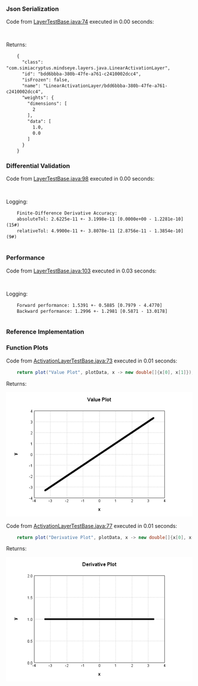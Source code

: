 ### Json Serialization
Code from [LayerTestBase.java:74](../../../../../../../../MindsEye/src/test/java/com/simiacryptus/mindseye/layers/LayerTestBase.java#L74) executed in 0.00 seconds: 
```java
  
```

Returns: 

```
    {
      "class": "com.simiacryptus.mindseye.layers.java.LinearActivationLayer",
      "id": "bdd6bbba-380b-47fe-a761-c2410002dcc4",
      "isFrozen": false,
      "name": "LinearActivationLayer/bdd6bbba-380b-47fe-a761-c2410002dcc4",
      "weights": {
        "dimensions": [
          2
        ],
        "data": [
          1.0,
          0.0
        ]
      }
    }
```



### Differential Validation
Code from [LayerTestBase.java:98](../../../../../../../../MindsEye/src/test/java/com/simiacryptus/mindseye/layers/LayerTestBase.java#L98) executed in 0.00 seconds: 
```java
  
```
Logging: 
```
    Finite-Difference Derivative Accuracy:
    absoluteTol: 2.6225e-11 +- 3.1998e-11 [0.0000e+00 - 1.2281e-10] (15#)
    relativeTol: 4.9900e-11 +- 3.8078e-11 [2.8756e-11 - 1.3854e-10] (9#)
    
```

### Performance
Code from [LayerTestBase.java:103](../../../../../../../../MindsEye/src/test/java/com/simiacryptus/mindseye/layers/LayerTestBase.java#L103) executed in 0.03 seconds: 
```java
  
```
Logging: 
```
    Forward performance: 1.5391 +- 0.5885 [0.7979 - 4.4770]
    Backward performance: 1.2996 +- 1.2981 [0.5871 - 13.0178]
    
```

### Reference Implementation
### Function Plots
Code from [ActivationLayerTestBase.java:73](../../../../../../../../MindsEye/src/test/java/com/simiacryptus/mindseye/layers/java/ActivationLayerTestBase.java#L73) executed in 0.01 seconds: 
```java
    return plot("Value Plot", plotData, x -> new double[]{x[0], x[1]});
```

Returns: 

![Result](etc/test.1.png)



Code from [ActivationLayerTestBase.java:77](../../../../../../../../MindsEye/src/test/java/com/simiacryptus/mindseye/layers/java/ActivationLayerTestBase.java#L77) executed in 0.01 seconds: 
```java
    return plot("Derivative Plot", plotData, x -> new double[]{x[0], x[2]});
```

Returns: 

![Result](etc/test.2.png)



